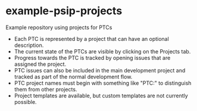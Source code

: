 # example-psip-projects
Example repository using projects for PTCs

- Each PTC is represented by a project that can have an optional description.
- The current state of the PTCs are visible by clicking on the Projects tab.
- Progress towards the PTC is tracked by opening issues that are assigned the project.
- PTC issues can also be included in the main development project and tracked as part of the normal development flow.
- PTC project names must begin with something like "PTC:" to distinguish them from other projects.
- Project templates are available, but custom templates are not currently possible.
